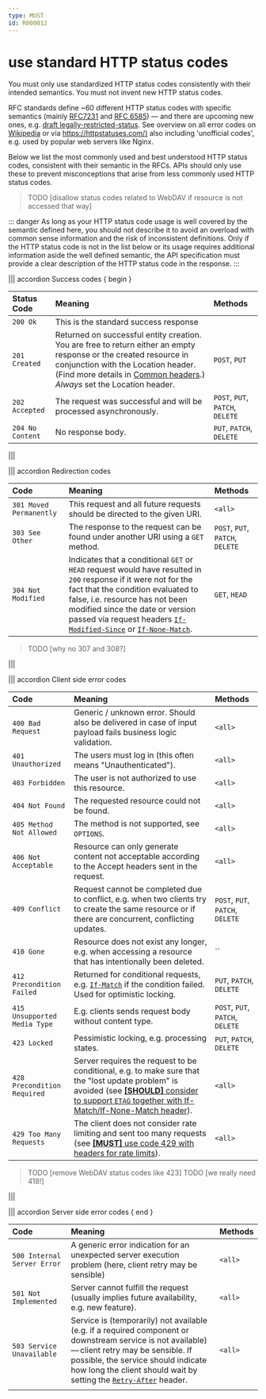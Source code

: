 ```yaml
---
type: MUST
id: R000012
---
```


# use standard HTTP status codes

You must only use standardized HTTP status codes consistently with their intended semantics. You must not invent new HTTP status codes.

RFC standards define ~60 different HTTP status codes with specific semantics (mainly [RFC7231](https://tools.ietf.org/html/rfc7231#section-6) and [RFC 6585](https://tools.ietf.org/html/rfc6585)) — and there are upcoming new ones, e.g. [draft legally-restricted-status](https://tools.ietf.org/html/draft-tbray-http-legally-restricted-status-05). See overview on all error codes on [Wikipedia](https://en.wikipedia.org/wiki/List_of_HTTP_status_codes) or via <https://httpstatuses.com/)> also including 'unofficial codes', e.g. used by popular web servers like Nginx.

Below we list the most commonly used and best understood HTTP status codes, consistent with their semantic in the RFCs. APIs should only use these to prevent misconceptions that arise from less commonly used HTTP status codes.

> TODO [disallow status codes related to WebDAV if resource is not accessed that way]

::: danger
As long as your HTTP status code usage is well covered by the semantic defined here, you should not describe it to avoid an overload with common sense information and the risk of inconsistent definitions. Only if the HTTP status code is not in the list below or its usage requires additional information aside the well defined semantic, the API specification must provide a clear description of the HTTP status code in the response.
:::

||| accordion Success codes { begin }

| Status Code      | Meaning                                                                                                                                                                                                                                                   | Methods                          |
| :--------------- | :-------------------------------------------------------------------------------------------------------------------------------------------------------------------------------------------------------------------------------------------------------- | :------------------------------- |
| `200 Ok`         | This is the standard success response                                                                                                                                                                                                                     |                                  |
| `201 Created`    | Returned on successful entity creation. You are free to return either an empty response or the created resource in conjunction with the Location header. (Find more details in [Common headers](#common-headers).) _Always_ set the Location header. | `POST`, `PUT`                    |
| `202 Accepted`   | The request was successful and will be processed asynchronously.                                                                                                                                                                                          | `POST`, `PUT`, `PATCH`, `DELETE` |
| `204 No Content` | No response body.                                                                                                                                                                                                                                | `PUT`, `PATCH`, `DELETE`         |

|||

||| accordion Redirection codes

| Code                    | Meaning                                                                                                                                                                                                                                                                                                                                                                                              | Methods                          |
| :---------------------- | :--------------------------------------------------------------------------------------------------------------------------------------------------------------------------------------------------------------------------------------------------------------------------------------------------------------------------------------------------------------------------------------------------- | :------------------------------- |
| `301 Moved Permanently` | This request and all future requests should be directed to the given URI.                                                                                                                                                                                                                                                                                                                                    | `<all>`                          |
| `303 See Other`         | The response to the request can be found under another URI using a `GET` method.                                                                                                                                                                                                                                                                                                                     | `POST`, `PUT`, `PATCH`, `DELETE` |
| `304 Not Modified`      | Indicates that a conditional `GET` or `HEAD` request would have resulted in `200` response if it were not for the fact that the condition evaluated to false, i.e. resource has not been modified since the date or version passed via request headers [`If-Modified-Since`](https://tools.ietf.org/html/rfc7232#section-3.3) or [`If-None-Match`](https://tools.ietf.org/html/rfc7232#section-3.2). | `GET`, `HEAD`                    |

> TODO [why no 307 and 308?]

|||

||| accordion Client side error codes

| Code                         | Meaning                                                                                                                                                                                                                                                                               | Methods                          |
| :--------------------------- | :------------------------------------------------------------------------------------------------------------------------------------------------------------------------------------------------------------------------------------------------------------------------------------ | :------------------------------- |
| `400 Bad Request`            | Generic / unknown error. Should also be delivered in case of input payload fails business logic validation.                                                                                                                                                                           | `<all>`                          |
| `401 Unauthorized`           | The users must log in (this often means "Unauthenticated").                                                                                                                                                                                                                           | `<all>`                          |
| `403 Forbidden`              | The user is not authorized to use this resource.                                                                                                                                                                                                                                      | `<all>`                          |
| `404 Not Found`              | The requested resource could not be found.                                                                                                                                                                                                                                                            | `<all>`                          |
| `405 Method Not Allowed`     | The method is not supported, see `OPTIONS`.                                                                                                                                                                                                                                           | `<all>`                          |
| `406 Not Acceptable`         | Resource can only generate content not acceptable according to the Accept headers sent in the request.                                                                                                                                                                                | `<all>`                          |
| `409 Conflict`               | Request cannot be completed due to conflict, e.g. when two clients try to create the same resource or if there are concurrent, conflicting updates.                                                                                                                                   | `POST`, `PUT`, `PATCH`, `DELETE` |
| `410 Gone`                   | Resource does not exist any longer, e.g. when accessing a resource that has intentionally been deleted.                                                                                                                                                                               | ``                               |
| `412 Precondition Failed`    | Returned for conditional requests, e.g. [`If-Match`](https://tools.ietf.org/html/rfc7232#section-3.1) if the condition failed. Used for optimistic locking.                                                                                                                           | `PUT`, `PATCH`, `DELETE`         |
| `415 Unsupported Media Type` | E.g. clients sends request body without content type.                                                                                                                                                                                                                                 | `POST`, `PUT`, `PATCH`, `DELETE` |
| `423 Locked`                 | Pessimistic locking, e.g. processing states.                                                                                                                                                                                                                                          | `PUT`, `PATCH`, `DELETE`         |
| `428 Precondition Required`  | Server requires the request to be conditional, e.g. to make sure that the "lost update problem" is avoided (see [**[SHOULD]** consider to support `ETAG` together with If-Match/If-None-Match header](#should-consider-to-support-etag-together-with-if-match-if-none-match-header)). | `<all>`                          |
| `429 Too Many Requests`      | The client does not consider rate limiting and sent too many requests (see [**[MUST]** use code 429 with headers for rate limits](#must-use-code-429-with-headers-for-rate-limits)).                                                                                                  | `<all>`                          |

> TODO [remove WebDAV status codes like 423]
> TODO [we really need 418!]

|||

||| accordion Server side error codes { end }

| Code                        | Meaning                                                                                                                                                                                                                                                                                                         | Methods |
| :-------------------------- | :-------------------------------------------------------------------------------------------------------------------------------------------------------------------------------------------------------------------------------------------------------------------------------------------------------------- | :------ |
| `500 Internal Server Error` | A generic error indication for an unexpected server execution problem (here, client retry may be sensible)                                                                                                                                                                                                      | `<all>` |
| `501 Not Implemented`       | Server cannot fulfill the request (usually implies future availability, e.g. new feature).                                                                                                                                                                                                                      | `<all>` |
| `503 Service Unavailable`   | Service is (temporarily) not available (e.g. if a required component or downstream service is not available) — client retry may be sensible. If possible, the service should indicate how long the client should wait by setting the [`Retry-After`](https://tools.ietf.org/html/rfc7231#section-7.1.3) header. | `<all>` |
|||
